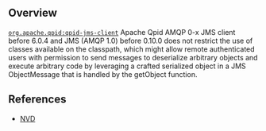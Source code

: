 ## Overview
[`org.apache.qpid:qpid-jms-client`](http://search.maven.org/#search%7Cga%7C1%7Ca%3A%22qpid-jms-client%22)
Apache Qpid AMQP 0-x JMS client before 6.0.4 and JMS (AMQP 1.0) before 0.10.0 does not restrict the use of classes available on the classpath, which might allow remote authenticated users with permission to send messages to deserialize arbitrary objects and execute arbitrary code by leveraging a crafted serialized object in a JMS ObjectMessage that is handled by the getObject function.

## References
- [NVD](https://web.nvd.nist.gov/view/vuln/detail?vulnId=CVE-2016-4974)